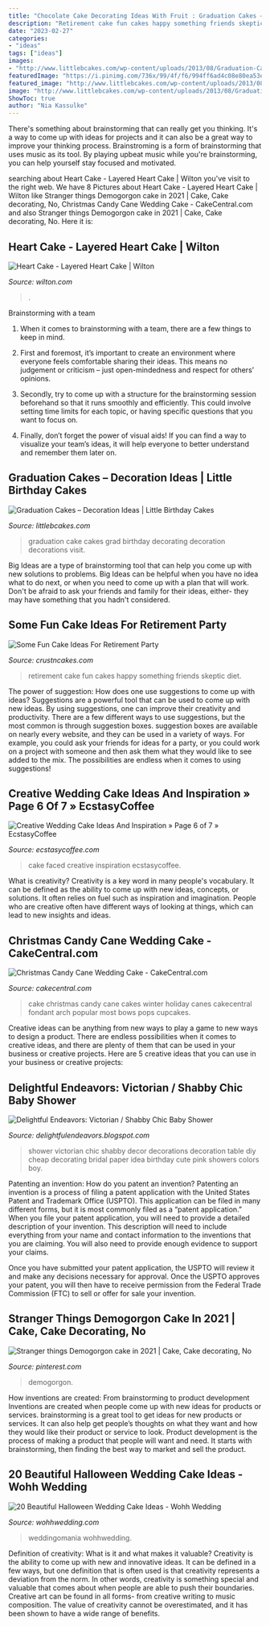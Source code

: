 ```yaml
---
title: "Chocolate Cake Decorating Ideas With Fruit : Graduation Cakes – Decoration Ideas"
description: "Retirement cake fun cakes happy something friends skeptic diet"
date: "2023-02-27"
categories:
- "ideas"
tags: ["ideas"]
images:
- "http://www.littlebcakes.com/wp-content/uploads/2013/08/Graduation-Cake-Images.jpg"
featuredImage: "https://i.pinimg.com/736x/99/4f/f6/994ff6ad4c08e80ea53ec1aa2d1aedde.jpg"
featured_image: "http://www.littlebcakes.com/wp-content/uploads/2013/08/Graduation-Cake-Images.jpg"
image: "http://www.littlebcakes.com/wp-content/uploads/2013/08/Graduation-Cake-Images.jpg"
ShowToc: true
author: "Nia Kassulke"
---
```



There's something about brainstorming that can really get you thinking. It's a way to come up with ideas for projects and it can also be a great way to improve your thinking process. Brainstroming is a form of brainstorming that uses music as its tool. By playing upbeat music while you're brainstorming, you can help yourself stay focused and motivated.

	

		
searching about Heart Cake - Layered Heart Cake | Wilton you've visit to the right web. We have 8 Pictures about Heart Cake - Layered Heart Cake | Wilton like Stranger things Demogorgon cake in 2021 | Cake, Cake decorating, No, Christmas Candy Cane Wedding Cake - CakeCentral.com and also Stranger things Demogorgon cake in 2021 | Cake, Cake decorating, No. Here it is:
		
    
## Heart Cake - Layered Heart Cake | Wilton

<img loading=lazy src="https://www.wilton.com/dw/image/v2/AAWA_PRD/on/demandware.static/-/Sites-wilton-project-master/default/dwab0169ae/images/project/WLPROJ-9107/HeEaLaFe_42691.jpg?sw=502&amp;sh=502&amp;sm=fit" onerror="this.onerror=null;this.src='https://tse1.mm.bing.net/th?id=OIP.xX0MQQ2PtX3Y5LaJFLH0cAHaHa&amp;pid=15.1';" alt="Heart Cake - Layered Heart Cake | Wilton">

_Source: wilton.com_

>. 

	

Brainstorming with a team
1. When it comes to brainstorming with a team, there are a few things to keep in mind.
2. First and foremost, it’s important to create an environment where everyone feels comfortable sharing their ideas. This means no judgement or criticism – just open-mindedness and respect for others’ opinions.

3. Secondly, try to come up with a structure for the brainstorming session beforehand so that it runs smoothly and efficiently. This could involve setting time limits for each topic, or having specific questions that you want to focus on.

4. Finally, don’t forget the power of visual aids! If you can find a way to visualize your team’s ideas, it will help everyone to better understand and remember them later on.

    
## Graduation Cakes – Decoration Ideas | Little Birthday Cakes

<img loading=lazy src="http://www.littlebcakes.com/wp-content/uploads/2013/08/Graduation-Cake-Images.jpg" onerror="this.onerror=null;this.src='https://tse1.mm.bing.net/th?id=OIP.yDS-yp1KfQP4wkGKhZ3-IgHaJ4&amp;pid=15.1';" alt="Graduation Cakes – Decoration Ideas | Little Birthday Cakes">

_Source: littlebcakes.com_

>graduation cake cakes grad birthday decorating decoration decorations visit. 

	

Big Ideas are a type of brainstorming tool that can help you come up with new solutions to problems. Big Ideas can be helpful when you have no idea what to do next, or when you need to come up with a plan that will work. Don't be afraid to ask your friends and family for their ideas, either- they may have something that you hadn't considered.

    
## Some Fun Cake Ideas For Retirement Party

<img loading=lazy src="http://www.crustncakes.com/blog/wp-content/uploads/2017/06/retirement-cakes1-1024x768.jpg" onerror="this.onerror=null;this.src='https://tse2.mm.bing.net/th?id=OIP.R6USxKuJAU1GlLsZrP9LXQHaFj&amp;pid=15.1';" alt="Some Fun Cake Ideas For Retirement Party">

_Source: crustncakes.com_

>retirement cake fun cakes happy something friends skeptic diet. 

	

The power of suggestion: How does one use suggestions to come up with ideas?
Suggestions are a powerful tool that can be used to come up with new ideas. By using suggestions, one can improve their creativity and productivity. There are a few different ways to use suggestions, but the most common is through suggestion boxes. suggestion boxes are available on nearly every website, and they can be used in a variety of ways. For example, you could ask your friends for ideas for a party, or you could work on a project with someone and then ask them what they would like to see added to the mix. The possibilities are endless when it comes to using suggestions!

    
## Creative Wedding Cake Ideas And Inspiration » Page 6 Of 7 » EcstasyCoffee

<img loading=lazy src="https://i1.wp.com/www.ecstasycoffee.com/wp-content/uploads/2016/11/Two-Faced-Cake-wedding-cake.jpg?resize=645%2C1108&amp;ssl=1" onerror="this.onerror=null;this.src='https://tse1.mm.bing.net/th?id=OIP.YIWiIpY32_pu_nDvrvuwrgHaMu&amp;pid=15.1';" alt="Creative Wedding Cake Ideas And Inspiration » Page 6 of 7 » EcstasyCoffee">

_Source: ecstasycoffee.com_

>cake faced creative inspiration ecstasycoffee. 

	

What is creativity?
Creativity is a key word in many people's vocabulary. It can be defined as the ability to come up with new ideas, concepts, or solutions. It often relies on fuel such as inspiration and imagination. People who are creative often have different ways of looking at things, which can lead to new insights and ideas.

    
## Christmas Candy Cane Wedding Cake - CakeCentral.com

<img loading=lazy src="https://cdn001.cakecentral.com/gallery/2015/03/900_835732toPU_christmas-candy-cane-wedding-cake.jpg" onerror="this.onerror=null;this.src='https://tse1.mm.bing.net/th?id=OIP.02mqbPmK4DxRUPjKVxhQPwHaJ4&amp;pid=15.1';" alt="Christmas Candy Cane Wedding Cake - CakeCentral.com">

_Source: cakecentral.com_

>cake christmas candy cane cakes winter holiday canes cakecentral fondant arch popular most bows pops cupcakes. 

	

Creative ideas can be anything from new ways to play a game to new ways to design a product. There are endless possibilities when it comes to creative ideas, and there are plenty of them that can be used in your business or creative projects. Here are 5 creative ideas that you can use in your business or creative projects:

    
## Delightful Endeavors: Victorian / Shabby Chic Baby Shower

<img loading=lazy src="http://1.bp.blogspot.com/-OyZPUtQhlAM/TmvYSaWOfJI/AAAAAAAACJk/4V4Rvo8HPto/s1600/167932259_V9Hpoh4z_c.jpg" onerror="this.onerror=null;this.src='https://tse1.mm.bing.net/th?id=OIP.JTlkvPXVcRHmMOGHwMDNLgHaK6&amp;pid=15.1';" alt="Delightful Endeavors: Victorian / Shabby Chic Baby Shower">

_Source: delightfulendeavors.blogspot.com_

>shower victorian chic shabby decor decorations decoration table diy cheap decorating bridal paper idea birthday cute pink showers colors boy. 

	

Patenting an invention: How do you patent an invention?
Patenting an invention is a process of filing a patent application with the United States Patent and Trademark Office (USPTO). This application can be filed in many different forms, but it is most commonly filed as a “patent application.”
When you file your patent application, you will need to provide a detailed description of your invention. This description will need to include everything from your name and contact information to the inventions that you are claiming. You will also need to provide enough evidence to support your claims.

Once you have submitted your patent application, the USPTO will review it and make any decisions necessary for approval. Once the USPTO approves your patent, you will then have to receive permission from the Federal Trade Commission (FTC) to sell or offer for sale your invention.

    
## Stranger Things Demogorgon Cake In 2021 | Cake, Cake Decorating, No

<img loading=lazy src="https://i.pinimg.com/736x/99/4f/f6/994ff6ad4c08e80ea53ec1aa2d1aedde.jpg" onerror="this.onerror=null;this.src='https://tse2.mm.bing.net/th?id=OIP.y7co-lv_0HwGKR2XG_bpFgHaL-&amp;pid=15.1';" alt="Stranger things Demogorgon cake in 2021 | Cake, Cake decorating, No">

_Source: pinterest.com_

>demogorgon. 

	

How inventions are created: From brainstorming to product development
Inventions are created when people come up with new ideas for products or services. brainstorming is a great tool to get ideas for new products or services. It can also help get people’s thoughts on what they want and how they would like their product or service to look. Product development is the process of making a product that people will want and need. It starts with brainstorming, then finding the best way to market and sell the product.

    
## 20 Beautiful Halloween Wedding Cake Ideas - Wohh Wedding

<img loading=lazy src="https://www.wohhwedding.com/wp-content/uploads/2016/06/Original-Halloween-Wedding-Cake.jpg" onerror="this.onerror=null;this.src='https://tse4.mm.bing.net/th?id=OIP.YvkqBuSwpyku-a69cnUW-gHaLH&amp;pid=15.1';" alt="20 Beautiful Halloween Wedding Cake Ideas - Wohh Wedding">

_Source: wohhwedding.com_

>weddingomania wohhwedding. 

	

Definition of creativity: What is it and what makes it valuable?
Creativity is the ability to come up with new and innovative ideas. It can be defined in a few ways, but one definition that is often used is that creativity represents a deviation from the norm. In other words, creativity is something special and valuable that comes about when people are able to push their boundaries. Creative art can be found in all forms- from creative writing to music composition. The value of creativity cannot be overestimated, and it has been shown to have a wide range of benefits.

